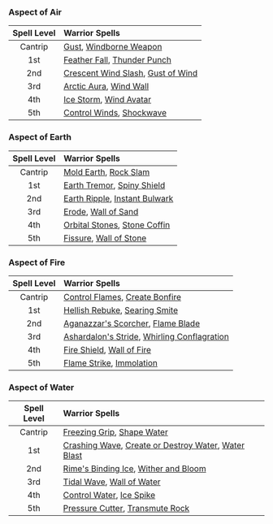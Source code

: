 ### Aspect of Air
| Spell Level | Warrior Spells                                          |
| :---------: | :------------------------------------------------------ |
|   Cantrip   | [Gust](https://lolindhir.github.io/PnP/spells/Gust), [Windborne Weapon](https://lolindhir.github.io/PnP/spells/Windborne%2520Weapon)            |
|     1st     | [Feather Fall](https://lolindhir.github.io/PnP/spells/Feather%2520Fall), [Thunder Punch](https://lolindhir.github.io/PnP/spells/Thunder%2520Punch)       |
|     2nd     | [Crescent Wind Slash](https://lolindhir.github.io/PnP/spells/Crescent%2520Wind%2520Slash), [Gust of Wind](https://lolindhir.github.io/PnP/spells/Gust%2520of%2520Wind) |
|     3rd     | [Arctic Aura](https://lolindhir.github.io/PnP/spells/Arctic%2520Aura), [Wind Wall](https://lolindhir.github.io/PnP/spells/Wind%2520Wall)            |
|     4th     | [Ice Storm](https://lolindhir.github.io/PnP/spells/Ice%2520Storm), [Wind Avatar](https://lolindhir.github.io/PnP/spells/Wind%2520Avatar)            |
|     5th     | [Control Winds](https://lolindhir.github.io/PnP/spells/Control%2520Winds), [Shockwave](https://lolindhir.github.io/PnP/spells/Shockwave)          |

### Aspect of Earth
| Spell Level | Warrior Spells                                      |
| :---------: | :-------------------------------------------------- |
|   Cantrip   | [Mold Earth](https://lolindhir.github.io/PnP/spells/Mold%2520Earth), [Rock Slam](https://lolindhir.github.io/PnP/spells/Rock%2520Slam)         |
|     1st     | [Earth Tremor](https://lolindhir.github.io/PnP/spells/Earth%2520Tremor), [Spiny Shield](https://lolindhir.github.io/PnP/spells/Spiny%2520Shield)    |
|     2nd     | [Earth Ripple](https://lolindhir.github.io/PnP/spells/Earth%2520Ripple), [Instant Bulwark](https://lolindhir.github.io/PnP/spells/Instant%2520Bulwark) |
|     3rd     | [Erode](https://lolindhir.github.io/PnP/spells/Erode), [Wall of Sand](https://lolindhir.github.io/PnP/spells/Wall%2520of%2520Sand)           |
|     4th     | [Orbital Stones](https://lolindhir.github.io/PnP/spells/Orbital%2520Stones), [Stone Coffin](https://lolindhir.github.io/PnP/spells/Stone%2520Coffin)  |
|     5th     | [Fissure](https://lolindhir.github.io/PnP/spells/Fissure), [Wall of Stone](https://lolindhir.github.io/PnP/spells/Wall%2520of%2520Stone)        |

### Aspect of Fire
| Spell Level | Warrior Spells                                                    |
| :---------: | :---------------------------------------------------------------- |
|   Cantrip   | [Control Flames](https://lolindhir.github.io/PnP/spells/Control%2520Flames), [Create Bonfire](https://lolindhir.github.io/PnP/spells/Create%2520Bonfire)              |
|     1st     | [Hellish Rebuke](https://lolindhir.github.io/PnP/spells/Hellish%2520Rebuke), [Searing Smite](https://lolindhir.github.io/PnP/spells/Searing%2520Smite)               |
|     2nd     | [Aganazzar's Scorcher](https://lolindhir.github.io/PnP/spells/Aganazzar%27s%2520Scorcher), [Flame Blade](https://lolindhir.github.io/PnP/spells/Flame%2520Blade)           |
|     3rd     | [Ashardalon's Stride](https://lolindhir.github.io/PnP/spells/Ashardalon%27s%2520Stride), [Whirling Conflagration](https://lolindhir.github.io/PnP/spells/Whirling%2520Conflagration) |
|     4th     | [Fire Shield](https://lolindhir.github.io/PnP/spells/Fire%2520Shield), [Wall of Fire](https://lolindhir.github.io/PnP/spells/Wall%2520of%2520Fire)                   |
|     5th     | [Flame Strike](https://lolindhir.github.io/PnP/spells/Flame%2520Strike), [Immolation](https://lolindhir.github.io/PnP/spells/Immolation)                    |

### Aspect of Water
| Spell Level | Warrior Spells                                                                       |
| :---------: | :----------------------------------------------------------------------------------- |
|   Cantrip   | [Freezing Grip](https://lolindhir.github.io/PnP/spells/Freezing%2520Grip), [Shape Water](https://lolindhir.github.io/PnP/spells/Shape%2520Water)                                     |
|     1st     | [Crashing Wave](https://lolindhir.github.io/PnP/spells/Crashing%2520Wave), [Create or Destroy Water](https://lolindhir.github.io/PnP/spells/Create%2520or%2520Destroy%2520Water), [Water Blast](https://lolindhir.github.io/PnP/spells/Water%2520Blast) |
|     2nd     | [Rime's Binding Ice](https://lolindhir.github.io/PnP/spells/Rime%27s%2520Binding%2520Ice), [Wither and Bloom](https://lolindhir.github.io/PnP/spells/Wither%2520and%2520Bloom)                           |
|     3rd     | [Tidal Wave](https://lolindhir.github.io/PnP/spells/Tidal%2520Wave), [Wall of Water](https://lolindhir.github.io/PnP/spells/Wall%2520of%2520Water)                                      |
|     4th     | [Control Water](https://lolindhir.github.io/PnP/spells/Control%2520Water), [Ice Spike](https://lolindhir.github.io/PnP/spells/Ice%2520Spike)                                       |
|     5th     | [Pressure Cutter](https://lolindhir.github.io/PnP/spells/Pressure%2520Cutter), [Transmute Rock](https://lolindhir.github.io/PnP/spells/Transmute%2520Rock)                                |